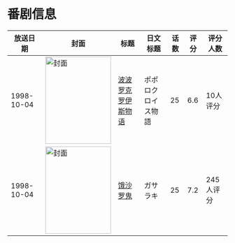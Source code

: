 # 番剧信息

|放送日期|封面|标题|日文标题|话数|评分|评分人数|
|---|---|---|---|---|---|---|
|1998-10-04|<img src="https://lain.bgm.tv/pic/cover/c/f0/f8/4599_d0Yhm.jpg" alt="封面" style="width:150px;height:200px;object-fit:cover;">|[波波罗克罗伊斯物语](https://bangumi.tv/subject/4599)|ポポロクロイス物語|25|6.6|10人评分|
|1998-10-04|<img src="https://lain.bgm.tv/pic/cover/c/13/8f/10578_ZvV2N.jpg" alt="封面" style="width:150px;height:200px;object-fit:cover;">|[饿沙罗鬼](https://bangumi.tv/subject/10578)|ガサラキ|25|7.2|245人评分|
